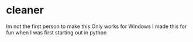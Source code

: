 # cleaner
Im not the first person to make this
Only works for Windows
I made this for fun when I was first starting out in python
